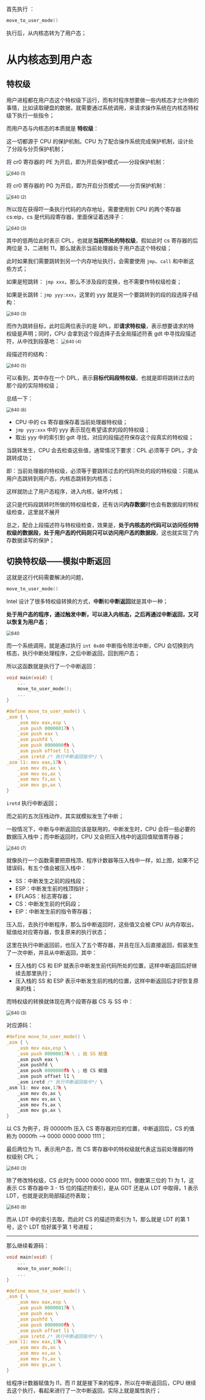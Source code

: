 首先执行 ：

````c
move_to_user_mode()
````

执行后，从内核态转为了用户态；

# 从内核态到用户态

## 特权级

用户进程都在用户态这个特权级下运行，而有时程序想要做一些内核态才允许做的事情，比如读取硬盘的数据，就需要通过系统调用，来请求操作系统在内核态特权级下执行一些指令；

而用户态与内核态的本质就是 **特权级**：

这一切都源于 CPU 的保护机制。CPU 为了配合操作系统完成保护机制，设计处了分段与分页保护机制；

将 cr0 寄存器的 PE 为开启，即为开启保护模式——分段保护机制：

<img src="./pics/23-进入用户态.assets/640 (1).png" alt="640 (1)" style="zoom:80%;" />

将 cr0 寄存器的 PG 为开启，即为开启分页模式——分页保护机制：

<img src="./pics/23-进入用户态.assets/640 (2).png" alt="640 (2)" style="zoom:80%;" />

所以现在获得吓一条执行代码的内存地址，需要使用到 CPU 的两个寄存器 cs:eip，cs 是代码段寄存器，里面保证着选择子：

<img src="./pics/23-进入用户态.assets/640 (3).png" alt="640 (3)" style="zoom:80%;" />

其中的低两位此时表示 CPL，也就是**当前所处的特权级**，假如此时 cs 寄存器的后两位是 3，二进制 11，那么就表示当前处理器处于用户态这个特权级；

此时如果我们需要跳转到另一个内存地址执行，会需要使用 `jmp`、`call` 和中断这些方式；

如果是短跳转： `jmp xxx`，那么不涉及段的变换，也不需要作特权级检查；

如果是长跳转：`jmp yyy:xxx`，这里的 yyy 就是另一个要跳转到的段的段选择子结构：

<img src="./pics/23-进入用户态.assets/640 (3)-16607847474321.png" alt="640 (3)" style="zoom:80%;" />

而作为跳转目标，此时后两位表示的是 RPL，即**请求特权级**，表示想要请求的特权级是声明；同时，CPU 会拿到这个段选择子去全局描述符表 gdt 中寻找段描述符，从中找到段基地：
<img src="./pics/23-进入用户态.assets/640 (4).png" alt="640 (4)" style="zoom:80%;" />

段描述符的结构：

<img src="./pics/23-进入用户态.assets/640 (5).png" alt="640 (5)" style="zoom:80%;" />

可以看到，其中存在一个 DPL，表示**目标代码段特权级**，也就是即将跳转过去的那个段的实际特权级；

总结一下：

<img src="./pics/23-进入用户态.assets/640 (6).png" alt="640 (6)" style="zoom:80%;" />

- CPU 中的 cs 寄存器保存着当前处理器特权级；
- `jmp yyy:xxx` 中的 yyy 表示现在希望请求的段的特权级；
- 取出 yyy 中的索引到 gdt 寻找，对应的段描述符保存这个段真实的特权级；

当跳转发生，CPU 会去检查这些值，通常情况下要求：CPL 必须等于 DPL，才会跳转成功；

即：当前处理器的特权级，必须等于要跳转过去的代码所处的段的特权级：只能从用户态跳转到用户态，内核态跳转到内核态；

这样就防止了用户态程序，进入内核，破坏内核；

这只是代码段跳转时所做的特权级检查，还有访问**内存数据**时也会有数据段的特权级检查，这里就不展开

总之，配合上段描述符与特权级检查，效果是，**处于内核态的代码可以访问任何特权级的数据段，处于用户态的代码则只可以访问用户态的数据段**，这也就实现了内存数据读写的保护；



## 切换特权级——模拟中断返回

这就是这行代码需要解决的问题，

````c
move_to_user_mode()
````

Intel 设计了很多特权级转换的方式，**中断**和**中断返回**就是其中一种；

**处于用户态的程序，通过触发中断，可以进入内核态，之后再通过中断返回，又可以恢复为用户态**；

<img src="./pics/23-进入用户态.assets/640.png" alt="640" style="zoom:80%;" />

而一个系统调用，就是通过执行 `int 0x80` 中断指令除法中断，CPU 会切换到内核态，执行中断处理程序，之后中断返回，回到用户态；

所以这函数就是执行了一个中断返回：

````c
void main(void) {
    ...    
    move_to_user_mode();
    ...
}

#define move_to_user_mode() \
_asm { \
    _asm mov eax,esp \
    _asm push 00000017h \
    _asm push eax \
    _asm pushfd \
    _asm push 0000000fh \
    _asm push offset l1 \
    _asm iretd /* 执行中断返回指令*/ \
_asm l1: mov eax,17h \
    _asm mov ds,ax \
    _asm mov es,ax \
    _asm mov fs,ax \
    _asm mov gs,ax \
}
````

`iretd` 执行中断返回；

而之前的五次压栈动作，其实就模拟发生了中断；

一般情况下，中断与中断返回应该是联用的，中断发生时，CPU 会将一些必要的数据压入栈中；而中断返回时，CPU 又会把压入栈中的返回值赋值寄存器；

<img src="./pics/23-进入用户态.assets/640 (7).png" alt="640 (7)" style="zoom:80%;" />

就像执行一个函数需要把原栈顶、程序计数器等压入栈中一样，如上图，如果不记错误码，有五个值会被压入栈中：

- SS：中断发生之前的段栈段；
- ESP：中断发生前的栈顶指针；
- EFLAGS：标志寄存器；
- CS：中断发生前的代码段；
- EIP：中断发生前的指令寄存器；

压入后，去执行中断程序，那么当中断返回时，这些值又会被 CPU 从内存取出，赋值给对应寄存器，恢复原来的执行状态；

这里在执行中断返回前，也压入了五个寄存器，并且在压入后直接返回，假装发生了一次中断，并且从中断返回，其中：

- 压入栈的 CS 和 EIP 就表示中断发生前代码所处的位置，这样中断返回后好继续去那里执行；
- 压入栈的 SS 和 ESP 表示中断发生前的栈的位置，这样中断返回后才好恢复原来的栈；

而特权级的转换就体现在两个段寄存器 CS 与 SS 中：

<img src="./pics/23-进入用户态.assets/640 (3)-16607864719322.png" alt="640 (3)" style="zoom:80%;" />

对应源码：

````c
#define move_to_user_mode() \
_asm { \
    _asm mov eax,esp \
    _asm push 00000017h \ ; 给 SS 赋值
    _asm push eax \
    _asm pushfd \
    _asm push 0000000fh \ ; 给 CS 赋值
    _asm push offset l1 \
    _asm iretd /* 执行中断返回指令*/ \
_asm l1: mov eax,17h \
    _asm mov ds,ax \
    _asm mov es,ax \
    _asm mov fs,ax \
    _asm mov gs,ax \
}
````

以 CS 为例子，将 00000fh 压入 CS 寄存器对应的位置，中断返回后，CS 的值称为 0000fh --> 0000 0000 0000 1111；

最后两位为 11，表示用户态，而 CS 寄存器中的特权级就代表这当前处理器的特权级别 CPL；

<img src="./pics/23-进入用户态.assets/640 (3)-16607864719322.png" alt="640 (3)" style="zoom:80%;" />

除了修改特权级，CS 此时为 0000 0000 0000 1111，倒数第三位的 TI 为 1，这表示 CS 寄存器中 3 - 15 位的描述符索引，是从 GDT 还是从 LDT 中取得，1 表示 LDT，也就是说到局部描述符表取；

<img src="./pics/23-进入用户态.assets/640 (8).png" alt="640 (8)" style="zoom:80%;" />

而从 LDT 中的索引去取，而此时 CS 的描述符索引为 1，那么就是 LDT 的第 1 号，这个 LDT 恰好属于第 1 号进程；

---

那么继续看源码：

````c
void main(void) {
    ...    
    move_to_user_mode();
    ...
}

#define move_to_user_mode() \
_asm { \
    _asm mov eax,esp \
    _asm push 00000017h \
    _asm push eax \
    _asm pushfd \
    _asm push 0000000fh \
    _asm push offset l1 \
    _asm iretd /* 执行中断返回指令*/ \
_asm l1: mov eax,17h \
    _asm mov ds,ax \
    _asm mov es,ax \
    _asm mov fs,ax \
    _asm mov gs,ax \
}
````

给程序计数器赋值为 l1，而 l1 就是接下来的程序，所以在中断返回后，CPU 继续去这个执行，看起来进行了一次中断返回，实际上就是属性执行；

